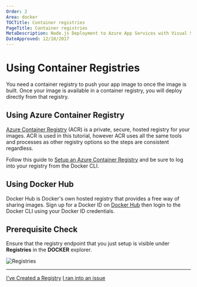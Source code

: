 ```yaml
---
Order: 2
Area: docker
TOCTitle: Container registries
PageTitle: Container registries
MetaDescription: Node.js Deployment to Azure App Services with Visual Studio Code
DateApproved: 12/18/2017
---
```

# Using Container Registries

You need a container registry to push your app image to once the image is built. Once your image is available in a container registry, you will deploy directly from that registry.

## Using Azure Container Registry

[Azure Container Registry](https://azure.microsoft.com/en-us/services/container-registry/) (ACR) is a private, secure, hosted registry for your images. ACR is used in this tutorial, however ACR uses all the same tools and processes as other registry options so the steps are consistent regardless.

Follow this guide to [Setup an Azure Container Registry](https://docs.microsoft.com/en-us/azure/container-registry/container-registry-get-started-portal) and be sure to log into your registry from the Docker CLI.

## Using Docker Hub

Docker Hub is Docker's own hosted registry that provides a free way of sharing images. Sign up for a Docker ID on [Docker Hub](https://hub.docker.com/) then login to the Docker CLI using your Docker ID credentials.

## Prerequisite Check

Ensure that the registry endpoint that you just setup is visible under **Registries** in the **DOCKER** explorer.

![Registries](/images/docker-extension/registries.png)

----

<a class="tutorial-next-btn" href="/tutorials/docker-extension/containerize-app">I've Created a Registry</a>
<a class="tutorial-feedback-btn" onclick="reportIssue('docker-extension', 'getting-started')" href="javascript:void(0)">I ran into an issue</a>
